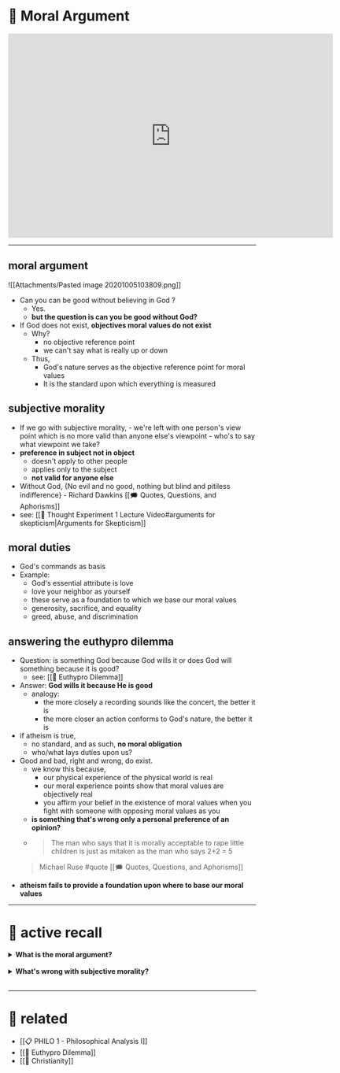 # 🌲 Moral Argument

<iframe width="660" height="415" src="https://www.youtube.com/embed/OxiAikEk2vU" frameborder="0" allow="accelerometer; autoplay; clipboard-write; encrypted-media; gyroscope; picture-in-picture" allowfullscreen></iframe>

---

## moral argument
 ![[Attachments/Pasted image 20201005103809.png]]
- Can you can be good without believing in God ?
	- Yes.
	- **but the question is can you be good without God?**
- If God does not exist, **objectives moral values do not exist**
	- Why?
		- no objective reference point
		- we can't say what is really up or down
	- Thus,
		- God's nature serves as the objective reference point for moral values
		- It is the standard upon which everything is measured
	

## subjective morality
- If we go with subjective morality,
		- we're left with one person's view point which is no more valid than anyone else's viewpoint
		- who's to say what viewpoint we take?
- **preference in subject not in object**
	- doesn't apply to other people
	- applies only to the subject
	- **not valid for anyone else**
- Without God, {No evil and no good, nothing but blind and pitiless indifference} - Richard Dawkins [[🗯 Quotes, Questions, and  Aphorisms]]
- see: [[🌲  Thought Experiment 1 Lecture Video#arguments for skepticism|Arguments for Skepticism]]

## moral duties
- God's commands as basis
- Example:
	- God's essential attribute is love
	- love your neighbor as yourself
	- these serve as a foundation to which we base our moral values
	- generosity, sacrifice, and equality 
	- greed, abuse, and discrimination

## answering the euthypro dilemma
- Question: is something God because God wills it or does God will something because it is good?
	- see: [[🌲  Euthypro Dilemma]]
- Answer: **God wills it because He is good**
	- analogy:
		- the more closely a recording sounds like the concert, the better it is
		- the more closer an action conforms to God's nature, the better it is
- if atheism is true,
	- no standard, and as such, **no moral obligation**
	- who/what lays duties upon us?
- Good and bad, right and wrong, do exist.
	- we know this because,
		- our physical experience of the physical world is real
		- our moral experience points show that moral values are objectively real
		- you affirm your belief in the existence of moral values when you fight with someone with opposing moral values as you
	- **is something that's wrong only a personal preference of an opinion?**
	- > The man who says that it is morally acceptable to rape little children is just as mitaken as the man who says 2+2 = 5
	> Michael Ruse #quote [[🗯 Quotes, Questions, and  Aphorisms]]
- **atheism fails to provide a foundation upon where to base our moral values**

---

# 🧠 active recall

<details> 
	<summary> <b>What is the moral argument?</b></summary>
	answer
</details>
<br>

<details> 
	<summary> <b>What's wrong with subjective morality?</b></summary>
	answer
</details>
<br>

---

# 🔗 related
- [[📋 PHILO 1 - Philosophical Analysis I]]
- [[🌲  Euthypro Dilemma]]
- [[🙏 Christianity]]


 
